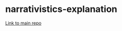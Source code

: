 # narrativistics-explanation

<a href="https://github.com/Blitzy5656/blitzy5656.github.io">Link to main repo</a>
